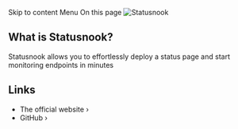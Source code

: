 Skip to content
Menu
On this page
![Statusnook](https://github.com/goksan/statusnook/assets/17437810/ff2bb1d4-5d75-4b6e-b8d9-a7227d1aee6c)
## What is Statusnook? ​
Statusnook allows you to effortlessly deploy a status page and start monitoring endpoints in minutes
## Links ​
  * The official website ›
  * GitHub ›


